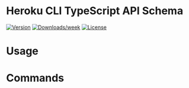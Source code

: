 # Heroku CLI TypeScript API Schema

[![Version](https://img.shields.io/npm/v/@heroku-cli/typescript-api-schema.svg)](https://npmjs.org/package/@heroku-cli/typescript-api-schema)
[![Downloads/week](https://img.shields.io/npm/dw/@heroku-cli/typescript-api-schema.svg)](https://npmjs.org/package/@heroku-cli/typescript-api-schema)
[![License](https://img.shields.io/npm/l/@heroku-cli/typescript-api-schema.svg)](https://github.com/heroku/typescript-api-schema/blob/master/package.json)

<!-- toc -->
# Usage
<!-- usage -->
# Commands
<!-- commands -->
